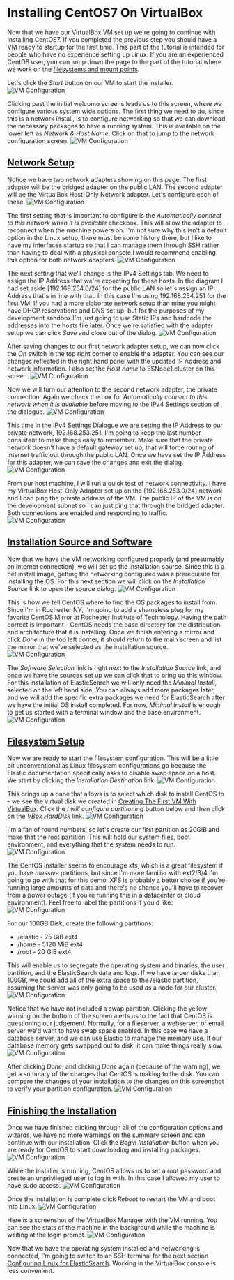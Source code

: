 # Installing CentOS7 On VirtualBox

Now that we have our VirtualBox VM set up we're going to continue with Installing CentOS7.  If you completed the previous step you should have a VM ready to startup for the first time.  This part of the tutorial is intended for people who have no experience setting up Linux.  If you are an experienced CentOS user, you can jump down the page to the part of the tutorial where we work on the [filesystems and mount points](./OSInstall#FileSystem).

Let's click the _Start_ button on our VM to start the installer.
![VM Configuration](Screenshots/b_OS01.PNG)

Clicking past the initial welcome screens leads us to this screen, where we configure various system wide options.  The first thing we need to do, since this is a network install, is to configure networking so that we can download the necessary packages to have a running system.  This is available on the lower left as _Network & Host Name_.  Click on that to jump to the network configuration screen.
![VM Configuration](Screenshots/b_OS02.PNG)

## [Network Setup](#network)
Notice we have two network adapters showing on this page.  The first adapter will be the bridged adapter on the public LAN.  The second adapter will be the VirtualBox Host-Only Network adapter.  Let's configure each of these.
![VM Configuration](Screenshots/b_OS03.PNG)

The first setting that is important to configure is the *Automatically connect to this network when it is available* checkbox.  This will allow the adapter to reconnect when the machine powers on.  I'm not sure why this isn't a default option in the Linux setup, there must be some history there, but I like to have my interfaces startup so that I can manage them through SSH rather than having to deal with a physical console.I would recommend enabling this option for both network adapters.
![VM Configuration](Screenshots/b_OS04.PNG)

The next setting that we'll change is the IPv4 Settings tab.  We need to assign the IP Address that we're expecting for these hosts.  In the diagram I had set aside [192.168.254.0/24] for the public LAN so let's assign an IP Address that's in line with that.  In this case I'm using 192.168.254.251 for the first VM.  If you had a more elaborate network setup than mine you might have DHCP reservations and DNS set up, but for the purposes of my development sandbox I'm just going to use Static IPs and hardcode the addresses into the hosts file later.  Once we're satisfied with the adapter setup we can click *Save* and close out of the dialog.
![VM Configuration](Screenshots/b_OS05.PNG)

After saving changes to our first network adapter setup, we can now click the *On* switch in the top right corner to enable the adapter.  You can see our changes reflected in the right hand panel with the updated IP Address and network information.  I also set the *Host name* to ESNode1.cluster on this screen.
![VM Configuration](Screenshots/b_OS06.PNG)

Now we will turn our attention to the second network adapter, the private connection.  Again we check the box for *Automatically connect to this network when it is available* before moving to the IPv4 Settings section of the dialogue.
![VM Configuration](Screenshots/b_OS07.PNG)

This time in the IPv4 Settings Dialogue we are setting the IP Address to our private network, 192.168.253.251.  I'm going to keep the last number consistent to make things easy to remember.  Make sure that the private network doesn't have a default gateway set up, that will force routing of internet traffic out through the public LAN.  Once we have set the IP Address for this adapter, we can save the changes and exit the dialog.
![VM Configuration](Screenshots/b_OS08.PNG)

From our host machine, I will run a quick test of network connectivity.  I have my VirtualBox Host-Only Adapter set up on the [192.168.253.0/24] network and I can ping the private address of the VM.  The public IP of the VM is on the development subnet so I can just ping that through the bridged adapter.  Both connections are enabled and responding to traffic.
![VM Configuration](Screenshots/b_OS09.PNG)

## [Installation Source and Software](#software)
Now that we have the VM networking configured properly (and presumably an internet connection), we will set up the installation source.  Since this is a net install image, getting the networking configured was a prerequisite for installing the OS.  For this next section we will click on the *Installation Source* link to open the source dialog.
![VM Configuration](Screenshots/b_OS10.PNG)

This is how we tell CentOS where to find the OS packages to install from.  Since I'm in Rochester NY, I'm going to add a shameless plug for my favorite [CentOS Mirror](https://www.centos.org/download/mirrors/) at [Rochester Institute of Technology](http://mirrors.rit.edu/centos/).  Having the path correct is important - CentOS needs the base directory for the distribution and architecture that it is installing.  Once we finish entering a mirror and click *Done* in the top left corner, it should return to the main screen and list the mirror that we've selected as the installation source. 
![VM Configuration](Screenshots/b_OS11.PNG)

The *Software Selection* link is right next to the *Installation Source* link, and once we have the sources set up we can click that to bring up this window.  For this installation of ElasticSearch we will only need the *Minimal Install*, selected on the left hand side.  You can always add more packages later, and we will add the specific extra packages we need for ElasticSearch after we have the initial OS install completed.  For now, *Minimal Install* is enough to get us started with a terminal window and the base environment.
![VM Configuration](Screenshots/b_OS12.PNG)

## [Filesystem Setup](#filesystem)
Now we are ready to start the filesystem configuration.  This will be a little bit unconventional as Linux filesystem configurations go because the Elastic documentation specifically asks to disable swap space on a host.  We start by clicking the *Installation Destination* link.
![VM Configuration](Screenshots/b_OS13.PNG)

This brings up a pane that allows is to select which disk to install CentOS to - we see the virtual disk we created in [Creating The First VM With VirtualBox](./VMConfig).  Click the *I will configure partitioning* button below and then click on the *VBox HardDisk* link.
![VM Configuration](Screenshots/b_OS14.PNG)

I'm a fan of round numbers, so let's create our first partition as 20GiB and make that the root partition.  This will hold our system files, boot environment, and everything that the system needs to run.
![VM Configuration](Screenshots/b_OS15.PNG)

The CentOS installer seems to encourage xfs, which is a great filesystem if you have *massive* partitions, but since I'm more familiar with ext2/3/4 I'm going to go with that for this demo.  XFS is probably a better choice if you're running large amounts of data and there's no chance you'll have to recover from a power outage (if you're running this in a datacenter or cloud environment).  Feel free to label the partitions if you'd like.
![VM Configuration](Screenshots/b_OS16.PNG)

For our 100GB Disk, create the following partitions:
- /elastic - 75 GiB ext4
- /home - 5120 MiB ext4
- /root - 20 GiB ext4

This will enable us to segregate the operating system and binaries, the user partition, and the ElasticSearch data and logs.  If we have larger disks than 100GB, we could add all of the extra space to the /elastic partition, assuming the server was only going to be used as a node for our cluster.
![VM Configuration](Screenshots/b_OS17.PNG)

Notice that we have not included a swap partition.  Clicking the yellow warning on the bottom of the screen alerts us to the fact that CentOS is questioning our judgement.  Normally, for a fileserver, a webserver, or email server we'd want to have swap space enabled.  In this case we have a database server, and we can use Elastic to manage the memory use.  If our database memory gets swapped out to disk, it can make things really slow.
![VM Configuration](Screenshots/b_OS18.PNG)

After clicking *Done*, and clicking *Done* again (because of the warning), we get a summary of the changes that CentOS is making to the disk.  You can compare the changes of your installation to the changes on this screenshot to verify your partition configuration.
![VM Configuration](Screenshots/b_OS19.PNG)

## [Finishing the Installation](#finish)
Once we have finished clicking through all of the configuration options and wizards, we have no more warnings on the summary screen and can continue with our installation.  Click the *Begin Installation* button when you are ready for CentOS to start downloading and installing packages.
![VM Configuration](Screenshots/b_OS20.PNG)

While the installer is running, CentOS allows us to set a root password and create an unprivileged user to log in with.  In this case I allowed my user to have sudo access.
![VM Configuration](Screenshots/b_OS21.PNG)

Once the installation is complete click *Reboot* to restart the VM and boot into Linux.
![VM Configuration](Screenshots/b_OS22.PNG)

Here is a screenshot of the VirtualBox Manager with the VM running.  You can see the stats of the machine in the background while the machine is waiting at the login prompt.
![VM Configuration](Screenshots/b_OS23.PNG)

Now that we have the operating system installed and networking is connected, I'm going to switch to an SSH terminal for the next section [Configuring Linux for ElasticSearch](./ElasticSearch).  Working in the VirtualBox console is less convenient.